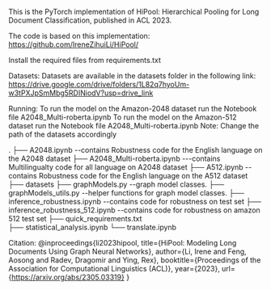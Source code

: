 This is the PyTorch implementation of HiPool: Hierarchical Pooling for Long Document Classification, published in ACL 2023.

The code is based on this implementation: https://github.com/IreneZihuiLi/HiPool/

Install the required files from requirements.txt

Datasets:
Datasets are available in the datasets folder in the following link:
https://drive.google.com/drive/folders/1L82q7hyoUm-w3tPXJpSmMbg5RDINiodV?usp=drive_link


Running:
To run the model on the Amazon-2048 dataset run the Notebook file A2048_Multi-roberta.ipynb
To run the model on the Amazon-512 dataset run the Notebook file A2048_Multi-roberta.ipynb
Note: Change the path of the datasets accordingly

.
├── A2048.ipynb                    --contains Robustness code for the English language on the A2048 dataset
├── A2048_Multi-roberta.ipynb      ---contains Multilingualty code for all language on A2048 dataset
├── A512.ipynb                     --contains Robustness code for the English language on the A512 dataset
├── datasets
├── graphModels.py                 --graph model classes.
├── graphModels_utils.py           --helper functions for graph model classes.
├── inference_robustness.ipynb     --contains code for robustness on test set
├── inference_robustness_512.ipynb --contains code for robustness on amazon 512 test set
├── quick_requirements.txt      
├── statistical_analysis.ipynb
└── translate.ipynb


Citation:
@inproceedings{li2023hipool,
  title={HiPool: Modeling Long Documents Using Graph Neural Networks},
  author={Li, Irene and Feng, Aosong and Radev, Dragomir and Ying, Rex},
  booktitle={Proceedings of the Association for Computational Linguistics (ACL)},
  year={2023},
  url={https://arxiv.org/abs/2305.03319}
}
